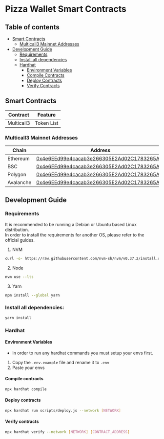 # Pizza Wallet Smart Contracts

## Table of contents
- [Smart Contracts](#smart-contracts)
    - [Multicall3 Mainnet Addresses](#multicall3-mainnet-addresses)
- [Development Guide](#development-guide)
    - [Requirements](#requirements)
    - [Install all dependencies](#install-all-dependencies)
    - [Hardhat](#hardhat)
        - [Environment Variables](#environment-variables)
        - [Compile Contracts](#compile-contracts)
        - [Deploy Contracts](#deploy-contracts)
        - [Verify Contracts](#verify-contracts)

## Smart Contracts
| Contract   | Feature    |
| ---------- | ---------- |
| Multicall3 | Token List |

### Multicall3 Mainnet Addresses
| Chain     | Address |
| --------- | ------- |
| Ethereum  | [0x4e6EEd99e4cacab3e266305E2Ad02C1783265AfB](https://etherscan.io/address/0x4e6EEd99e4cacab3e266305E2Ad02C1783265AfB) |
| BSC       | [0x4e6EEd99e4cacab3e266305E2Ad02C1783265AfB](https://bscscan.com/address/0x4e6EEd99e4cacab3e266305E2Ad02C1783265AfB) |
| Polygon   | [0x4e6EEd99e4cacab3e266305E2Ad02C1783265AfB](https://polygonscan.com/address/0x4e6EEd99e4cacab3e266305E2Ad02C1783265AfB) |
| Avalanche | [0x4e6EEd99e4cacab3e266305E2Ad02C1783265AfB](https://snowtrace.io/address/0x4e6eed99e4cacab3e266305e2ad02c1783265afb) |

## Development Guide

### Requirements

It is recommended to be running a Debian or Ubuntu based Linux distribution. <br>
In order to install the requirements for another OS, please refer to the official guides.  

1. NVM
```sh
curl -o- https://raw.githubusercontent.com/nvm-sh/nvm/v0.37.2/install.sh | bash && source ~/.nvm/nvm.sh
```
2. Node
```sh
nvm use --lts
```
3. Yarn
```sh
npm install --global yarn
```

### Install all dependencies:

```sh
yarn install
```

### Hardhat

#### Environment Variables

- In order to run any hardhat commands you must setup your envs first.

1. Copy the ``.env.example`` file and rename it to ``.env``
2. Paste your envs

#### Compile contracts

```sh
npx hardhat compile
```

#### Deploy contracts

```sh
npx hardhat run scripts/deploy.js --network [NETWORK]
```

#### Verify contracts

```sh
npx hardhat verify --network [NETWORK] [CONTRACT_ADDRESS]
```
